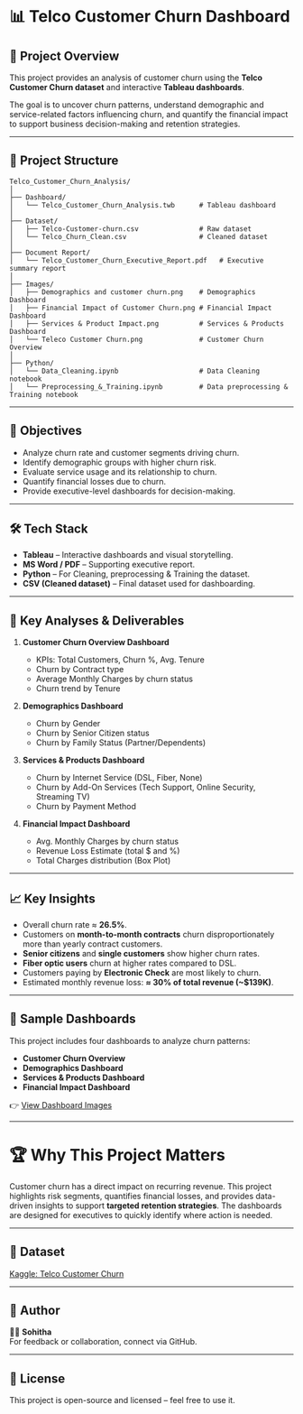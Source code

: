 # 📊 Telco Customer Churn Dashboard

## 📝 Project Overview  
This project provides an analysis of customer churn using the **Telco Customer Churn dataset** and interactive **Tableau dashboards**.  

The goal is to uncover churn patterns, understand demographic and service-related factors influencing churn, and quantify the financial impact to support business decision-making and retention strategies.  

---

## 📂 Project Structure  
```
Telco_Customer_Churn_Analysis/
│
├── Dashboard/
│   └── Telco_Customer_Churn_Analysis.twb      # Tableau dashboard
│
├── Dataset/
│   ├── Telco-Customer-churn.csv               # Raw dataset
│   └── Telco_Churn_Clean.csv                  # Cleaned dataset
│
├── Document Report/
│   └── Telco_Customer_Churn_Executive_Report.pdf   # Executive summary report
│
├── Images/
│   ├── Demographics and customer churn.png    # Demographics Dashboard
│   ├── Financial Impact of Customer Churn.png # Financial Impact Dashboard
│   ├── Services & Product Impact.png          # Services & Products Dashboard
│   └── Teleco Customer Churn.png              # Customer Churn Overview
│
├── Python/
│   └── Data_Cleaning.ipynb                    # Data Cleaning notebook
│   └── Preprocessing_&_Training.ipynb         # Data preprocessing & Training notebook
```
---

## 🎯 Objectives  
- Analyze churn rate and customer segments driving churn.  
- Identify demographic groups with higher churn risk.  
- Evaluate service usage and its relationship to churn.  
- Quantify financial losses due to churn.  
- Provide executive-level dashboards for decision-making.  

---

## 🛠️ Tech Stack  
- **Tableau** – Interactive dashboards and visual storytelling.  
- **MS Word / PDF** – Supporting executive report.
- **Python** – For Cleaning, preprocessing & Training the dataset.
- **CSV (Cleaned dataset)** – Final dataset used for dashboarding.  

---

## 🔎 Key Analyses & Deliverables  

1. **Customer Churn Overview Dashboard**  
   - KPIs: Total Customers, Churn %, Avg. Tenure  
   - Churn by Contract type  
   - Average Monthly Charges by churn status  
   - Churn trend by Tenure  

2. **Demographics Dashboard**  
   - Churn by Gender  
   - Churn by Senior Citizen status  
   - Churn by Family Status (Partner/Dependents)  

3. **Services & Products Dashboard**  
   - Churn by Internet Service (DSL, Fiber, None)  
   - Churn by Add-On Services (Tech Support, Online Security, Streaming TV)  
   - Churn by Payment Method  

4. **Financial Impact Dashboard**  
   - Avg. Monthly Charges by churn status  
   - Revenue Loss Estimate (total $ and %)  
   - Total Charges distribution (Box Plot)  

---

## 📈 Key Insights  
- Overall churn rate ≈ **26.5%**.  
- Customers on **month-to-month contracts** churn disproportionately more than yearly contract customers.  
- **Senior citizens** and **single customers** show higher churn rates.  
- **Fiber optic users** churn at higher rates compared to DSL.  
- Customers paying by **Electronic Check** are most likely to churn.  
- Estimated monthly revenue loss: **≈ 30% of total revenue (~$139K)**.  

---

## 📸 Sample Dashboards  
This project includes four dashboards to analyze churn patterns:  

- **Customer Churn Overview**  
- **Demographics Dashboard**  
- **Services & Products Dashboard**  
- **Financial Impact Dashboard**  

👉 [View Dashboard Images](https://github.com/Sohitha-01/Telco-Customer-Churn-Dashboard/tree/7a7f158d8371c1e7a57618155476c9044079fb40/Images)  

---

# 🏆 Why This Project Matters  
Customer churn has a direct impact on recurring revenue. This project highlights risk segments, quantifies financial losses, and provides data-driven insights to support **targeted retention strategies**. The dashboards are designed for executives to quickly identify where action is needed.  

---

## 📎 Dataset  
[Kaggle: Telco Customer Churn](https://www.kaggle.com/blastchar/telco-customer-churn)  

---

## 📧 Author  
👩‍💻 **Sohitha**  
For feedback or collaboration, connect via GitHub.

---

## 📜 License

This project is open-source and licensed – feel free to use it.
